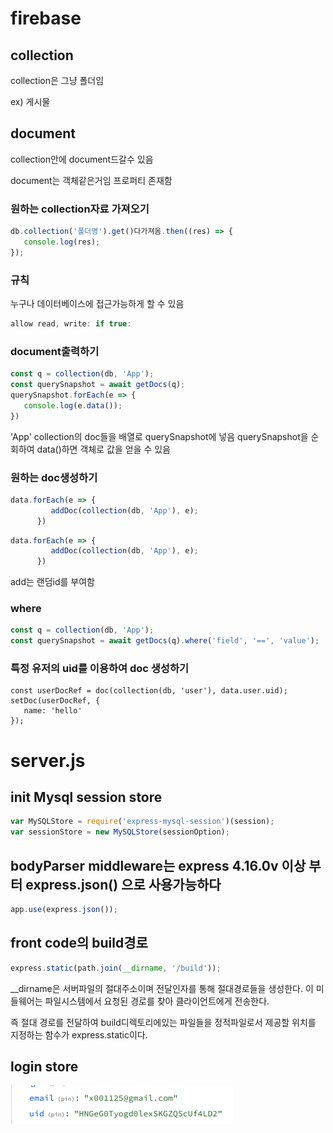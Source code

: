 # firebase
## collection
collection은 그냥 폴더임

ex) 게시물

## document
collection안에 document드갈수 있음

document는 객체같은거임 프로퍼티 존재함

### 원하는 collection자료 가져오기

```javascript
db.collection('폴더명').get()다가져옴.then((res) => {
   console.log(res);
});
```


### 규칙
누구나 데이터베이스에 접근가능하게 할 수 있음

```javascript
allow read, write: if true:
```

### document출력하기

```javascript
const q = collection(db, 'App');
const querySnapshot = await getDocs(q);
querySnapshot.forEach(e => {
   console.log(e.data());
})
```

'App' collection의 doc들을 배열로 querySnapshot에 넣음
querySnapshot을 순회하여 data()하면 객체로 값을 얻을 수 있음


### 원하는 doc생성하기
```javascript
data.forEach(e => {
         addDoc(collection(db, 'App'), e);
      })
```

```javascript
data.forEach(e => {
         addDoc(collection(db, 'App'), e);
      })
```
add는 랜덤id를 부여함


### where

```javascript
const q = collection(db, 'App');
const querySnapshot = await getDocs(q).where('field', '==', 'value');
```

### 특정 유저의 uid를 이용하여 doc 생성하기

```javascritp
const userDocRef = doc(collection(db, 'user'), data.user.uid);
setDoc(userDocRef, {
   name: 'hello'
});
```

# server.js

## init Mysql session store 

```javascript
var MySQLStore = require('express-mysql-session')(session);
var sessionStore = new MySQLStore(sessionOption);
```

## bodyParser middleware는 express 4.16.0v 이상 부터 express.json() 으로 사용가능하다

```javascript
app.use(express.json());
```

## front code의 build경로

```javascript
express.static(path.join(__dirname, '/build'));
```

__dirname은 서버파일의 절대주소이며 전달인자를 통해 절대경로들을 생성한다.
이 미들웨어는 파일시스템에서 요청된 경로를 찾아 클라이언트에게 전송한다.

즉 절대 경로를 전달하여 build디렉토리에있는 파일들을 정적파일로서 제공할 위치를 지정하는 함수가 express.static이다.

## login store

![Alt text](image.png)